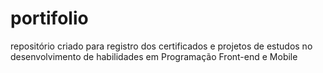 # portifolio
repositório criado para registro dos certificados e projetos de estudos no desenvolvimento de habilidades em Programação Front-end e Mobile
